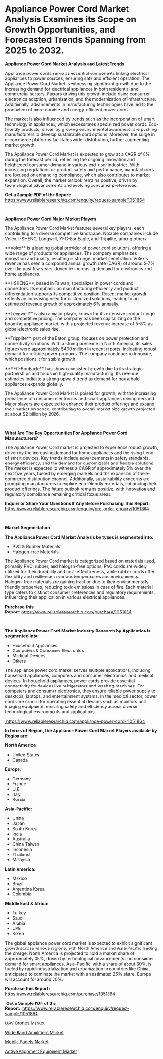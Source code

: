 <p><h1>Appliance Power Cord Market Analysis Examines its Scope on Growth Opportunities, and Forecasted Trends Spanning from 2025 to 2032.</h1></p><p><strong>Appliance Power Cord Market Analysis and Latest Trends</strong></p>
<p><p>Appliance power cords serve as essential components linking electrical appliances to power sources, ensuring safe and efficient operation. The Appliance Power Cord Market is witnessing significant growth due to the increasing demand for electrical appliances in both residential and commercial sectors. Factors driving this growth include rising consumer electronics adoption, urbanization, and the modernization of infrastructure. Additionally, advancements in manufacturing technologies have led to the production of more durable and energy-efficient power cords.</p><p>The market is also influenced by trends such as the incorporation of smart technology in appliances, which necessitates specialized power cords. Eco-friendly products, driven by growing environmental awareness, are pushing manufacturers to develop sustainable cord options. Moreover, the surge in e-commerce platforms facilitates wider distribution, further augmenting market growth.</p><p>The Appliance Power Cord Market is expected to grow at a CAGR of 8% during the forecast period, reflecting the ongoing innovation and heightened consumer demand in various end-user industries. With increasing regulations on product safety and performance, manufacturers are focused on enhancing compliance, which also contributes to market expansion. Overall, the market outlook remains positive, driven by technological advancements and evolving consumer preferences.</p></p>
<p><strong>Get a Sample PDF of the Report:&nbsp;</strong> <a href="https://www.reliableresearchiq.com/enquiry/request-sample/1051864?utm_campaign=1137&utm_medium=2&utm_source=Github&utm_content=ia&utm_term=15022025&utm_id=appliance-power-cord">https://www.reliableresearchiq.com/enquiry/request-sample/1051864</a></p>
<p>&nbsp;</p>
<p><strong>Appliance Power Cord Major Market Players</strong></p>
<p><p>The Appliance Power Cord Market features several key players, each contributing to a diverse competitive landscape. Notable companies include Volex, I-SHENG, Longwell, YFC-BonEagle, and Tripplite, among others.</p><p>**Volex** is a leading global provider of power cord solutions, offering a wide range of products for appliances. The company emphasizes innovation and quality, resulting in stronger market penetration. Volex's revenue has seen a compound annual growth rate (CAGR) of around 5-7% over the past few years, driven by increasing demand for electronics and home appliances.</p><p>**I-SHENG**, based in Taiwan, specializes in power cords and connectors. Its emphasis on manufacturing efficiency and product differentiation supports its competitive position. Recent market growth reflects an increasing need for customized solutions, leading to an estimated revenue growth of approximately 6% annually.</p><p>**Longwell** is also a major player, known for its extensive product range and competitive pricing. The company has been capitalizing on the booming appliance market, with a projected revenue increase of 5-8% as global electronic sales rise.</p><p>**Tripplite**, part of the Eaton group, focuses on power protection and connectivity solutions. With a strong presence in North America, its sales figures were approximately $400 million in recent reports, indicating robust demand for reliable power products. The company continues to innovate, which positions it for stable growth.</p><p>**YFC-BonEagle** has shown consistent growth due to its strategic partnerships and focus on high-quality manufacturing. Its revenue estimates indicate a strong upward trend as demand for household appliances expands globally.</p><p>The Appliance Power Cord Market is poised for growth, with the increasing prevalence of consumer electronics and smart appliances driving demand. Major players are expected to enhance their product offerings and expand their market presence, contributing to overall market size growth projected at about $2 billion by 2026.</p></p>
<p>&nbsp;</p>
<p><strong>What Are The Key Opportunities For Appliance Power Cord Manufacturers?</strong></p>
<p><p>The Appliance Power Cord market is projected to experience robust growth, driven by the increasing demand for home appliances and the rising trend of smart devices. Key trends include advancements in safety standards, energy efficiency, and the demand for customizable and flexible solutions. The market is expected to witness a CAGR of approximately 5% over the next five years, fueled by emerging markets and the expansion of the e-commerce distribution channel. Additionally, sustainability concerns are prompting manufacturers to explore eco-friendly materials, enhancing their product offerings. The future outlook remains positive, with innovation and regulatory compliance remaining critical focus areas.</p></p>
<p><strong>Inquire or Share Your Questions If Any Before Purchasing This Report:</strong> <a href="https://www.reliableresearchiq.com/enquiry/pre-order-enquiry/1051864?utm_campaign=1137&utm_medium=2&utm_source=Github&utm_content=ia&utm_term=15022025&utm_id=appliance-power-cord">https://www.reliableresearchiq.com/enquiry/pre-order-enquiry/1051864</a></p>
<p>&nbsp;</p>
<p><strong>Market Segmentation</strong></p>
<p><strong>The Appliance Power Cord Market Analysis by types is segmented into:</strong></p>
<p><ul><li>PVC & Rubber Materials</li><li>Halogen-free Materials</li></ul></p>
<p><p>The Appliance Power Cord market is categorized based on materials used, primarily PVC, rubber, and halogen-free options. PVC cords are widely utilized for their durability and cost-effectiveness, while rubber cords offer flexibility and resilience in various temperatures and environments. Halogen-free materials are gaining traction due to their environmentally friendly properties, reducing toxic emissions in case of fire. Each material type caters to distinct consumer preferences and regulatory requirements, influencing their application in various electrical appliances.</p></p>
<p><strong>Purchase this Report:&nbsp;</strong><a href="https://www.reliableresearchiq.com/purchase/1051864?utm_campaign=1137&utm_medium=2&utm_source=Github&utm_content=ia&utm_term=15022025&utm_id=appliance-power-cord">https://www.reliableresearchiq.com/purchase/1051864</a></p>
<p>&nbsp;</p>
<p><strong>The Appliance Power Cord Market Industry Research by Application is segmented into:</strong></p>
<p><ul><li>Household Appliances</li><li>Computers & Consumer Electronics</li><li>Medical Devices</li><li>Others</li></ul></p>
<p><p>The appliance power cord market serves multiple applications, including household appliances, computers and consumer electronics, and medical devices. In household appliances, power cords provide essential connectivity for devices like refrigerators and washing machines. For computers and consumer electronics, they ensure reliable power supply to desktops, laptops, and entertainment systems. In the medical sector, power cords are crucial for operating essential devices such as monitors and imaging equipment, ensuring safety and efficiency across diverse technological environments and applications.</p></p>
<p><a href="https://www.reliableresearchiq.com/appliance-power-cord-r1051864?utm_campaign=1137&utm_medium=2&utm_source=Github&utm_content=ia&utm_term=15022025&utm_id=appliance-power-cord">&nbsp;https://www.reliableresearchiq.com/appliance-power-cord-r1051864</a></p>
<p><strong>In terms of Region, the Appliance Power Cord Market Players available by Region are:</strong></p>
<p>
    <p> <strong> North America: </strong>
        <ul>
            <li>United States</li>
            <li>Canada</li>
        </ul>
        </p> 
    <p> <strong> Europe: </strong>
        <ul>
            <li>Germany</li>
            <li>France</li>
            <li>U.K.</li>
            <li>Italy</li>
            <li>Russia</li>
        </ul>
        </p> 
    <p> <strong> Asia-Pacific: </strong>
        <ul>
            <li>China</li>
            <li>Japan</li>
            <li>South Korea</li>
            <li>India</li>
            <li>Australia</li>
            <li>China Taiwan</li>
            <li>Indonesia</li>
            <li>Thailand</li>
            <li>Malaysia</li>
        </ul>
        </p> 
    <p> <strong> Latin America: </strong>
        <ul>
            <li>Mexico</li>
            <li>Brazil</li>
            <li>Argentina Korea</li>
            <li>Colombia</li>
        </ul>
        </p> 
    <p> <strong> Middle East & Africa: </strong>
        <ul>
            <li>Turkey</li>
            <li>Saudi</li>
            <li>Arabia</li>
            <li>UAE</li>
            <li>Korea</li>
        </ul>
    </p>
    </p>
<p><p>The global appliance power cord market is expected to exhibit significant growth across various regions, with North America and Asia-Pacific leading the charge. North America is projected to hold a market share of approximately 35%, driven by technological advancements and consumer demand for smart appliances. Asia-Pacific, with a share of about 30%, is fueled by rapid industrialization and urbanization in countries like China, anticipated to dominate the market with an estimated 25% share. Europe will account for around 20%.</p></p>
<p><strong>Purchase this Report: </strong><a href="https://www.reliableresearchiq.com/purchase/1051864?utm_campaign=1137&utm_medium=2&utm_source=Github&utm_content=ia&utm_term=15022025&utm_id=appliance-power-cord">https://www.reliableresearchiq.com/purchase/1051864</a></p>
<p>&nbsp;<strong>Get a Sample PDF of the Report:&nbsp;&nbsp;</strong><a href="https://www.reliableresearchiq.com/enquiry/request-sample/1051864?utm_campaign=1137&utm_medium=2&utm_source=Github&utm_content=ia&utm_term=15022025&utm_id=appliance-power-cord">https://www.reliableresearchiq.com/enquiry/request-sample/1051864</a></p>
<p><strong></strong></p>
<p><p><a href="https://github.com/enolvesey/Market-Research-Report-List-1/blob/main/uav-drones-market.md?utm_campaign=1137&utm_medium=2&utm_source=Github&utm_content=ia&utm_term=15022025&utm_id=appliance-power-cord">UAV Drones Market</a></p><p><a href="https://github.com/peggiputra7o/Market-Research-Report-List-1/blob/main/wide-band-amplifiers-market.md?utm_campaign=1137&utm_medium=2&utm_source=Github&utm_content=ia&utm_term=15022025&utm_id=appliance-power-cord">Wide Band Amplifiers Market</a></p><p><a href="https://github.com/sevitadwiani/Market-Research-Report-List-1/blob/main/mobile-panels-market.md?utm_campaign=1137&utm_medium=2&utm_source=Github&utm_content=ia&utm_term=15022025&utm_id=appliance-power-cord">Mobile Panels Market</a></p><p><a href="https://github.com/lestymbango/Market-Research-Report-List-1/blob/main/active-alignment-equipment-market.md?utm_campaign=1137&utm_medium=2&utm_source=Github&utm_content=ia&utm_term=15022025&utm_id=appliance-power-cord">Active Alignment Equipment Market</a></p></p>